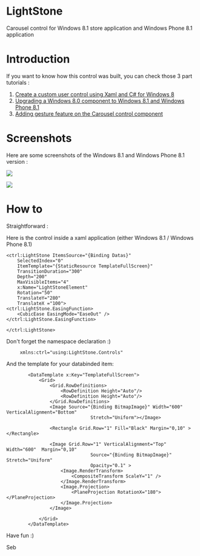 LightStone
==========

Carousel control for Windows 8.1 store application and Windows Phone 8.1 application

Introduction
==========

If you want to know how this control was built, you can check those 3 part tutorials :

1. [Create a custom user control using Xaml and C# for Windows 8](http://blogs.msdn.com/b/mim/archive/2013/03/19/create-a-custom-user-control-using-xaml-and-c-for-windows-8.aspx)
2. [Upgrading a Windows 8.0 component to Windows 8.1 and Windows Phone 8.1](http://blogs.msdn.com/b/mim/archive/2014/06/10/upgrading-a-windows-8-0-component-to-windows-8-1-and-windows-phone-8-1-winrt.aspx)
3. [Adding gesture feature on the Carousel control component](http://blogs.msdn.com/b/mim/archive/2014/06/16/carousel-user-control-for-windows-8-1-and-windows-phone-8-1-manipulationdelta-arrangeoverride-and-animation.aspx)

Screenshots
==========

Here are some screenshots of the Windows 8.1 and Windows Phone 8.1 version :

![](http://www.dotmim.com/SiteFiles/CarouselWP81.jpg)

![](http://www.dotmim.com/SiteFiles/CarouselW81.jpg)

How to
===========

Straightforward :

Here is the control inside a xaml application (either Windows 8.1 / Windows Phone 8.1)

```
<ctrl:LightStone ItemsSource="{Binding Datas}" 
    SelectedIndex="0"
    ItemTemplate="{StaticResource TemplateFullScreen}"
    TransitionDuration="300" 
    Depth="200" 
    MaxVisibleItems="4"
    x:Name="LightStoneElement"
    Rotation="50" 
    TranslateY="280"
    TranslateX ="100">
<ctrl:LightStone.EasingFunction>
    <CubicEase EasingMode="EaseOut" />
</ctrl:LightStone.EasingFunction>

</ctrl:LightStone>

```

Don't forget the namespace declaration :)

```
     xmlns:ctrl="using:LightStone.Controls"

```

And the template for your databinded item:

```
        <DataTemplate x:Key="TemplateFullScreen">
            <Grid>
                <Grid.RowDefinitions>
                    <RowDefinition Height="Auto"/>
                    <RowDefinition Height="Auto"/>
                </Grid.RowDefinitions>
                <Image Source="{Binding BitmapImage}" Width="600" VerticalAlignment="Bottom" 
                               Stretch="Uniform"></Image>

                <Rectangle Grid.Row="1" Fill="Black" Margin="0,10" ></Rectangle>

                <Image Grid.Row="1" VerticalAlignment="Top" Width="600"  Margin="0,10" 
                               Source="{Binding BitmapImage}" Stretch="Uniform" 
                               Opacity="0.1" >
                    <Image.RenderTransform>
                        <CompositeTransform ScaleY="1" />
                    </Image.RenderTransform>
                    <Image.Projection>
                        <PlaneProjection RotationX="180"></PlaneProjection>
                    </Image.Projection>
                </Image>

            </Grid>
        </DataTemplate>

```

Have fun :)

Seb






